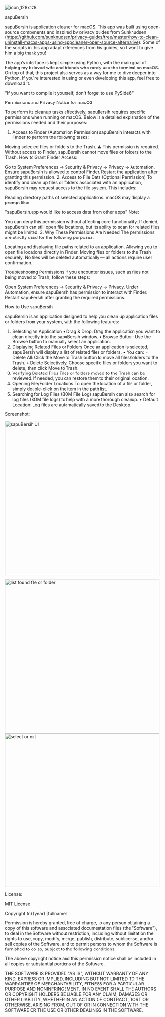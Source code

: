 ![icon_128x128](https://github.com/user-attachments/assets/1e23120e-9b0b-4121-913c-073fc233b89d)

sapuBersih

sapuBersih is application cleaner for macOS. 
This app was built using open-source components and inspired by privacy guides from Sunknudsen (https://github.com/sunknudsen/privacy-guides/tree/master/how-to-clean-uninstall-macos-apps-using-appcleaner-open-source-alternative). Some of the scripts in this app adapt references from his guides, so I want to give him a big thank you!

The app’s interface is kept simple using Python, with the main goal of helping my beloved wife and friends who rarely use the terminal on macOS. On top of that, this project also serves as a way for me to dive deeper into Python.
If you're interested in using or even developing this app, feel free to download it.

"If you want to compile it yourself, don't forget to use PySide6."





Permissions and Privacy Notice for macOS

To perform its cleanup tasks effectively, sapuBersih requires specific permissions when running on macOS. Below is a detailed explanation of the permissions needed and their purposes:

1. Access to Finder (Automation Permission)
sapuBersih interacts with Finder to perform the following tasks:

Moving selected files or folders to the Trash.
⚠️ This permission is required.
Without access to Finder, sapuBersih cannot move files or folders to the Trash.
How to Grant Finder Access:

Go to System Preferences → Security & Privacy → Privacy → Automation.
Ensure sapuBersih is allowed to control Finder.
Restart the application after granting this permission.
2. Access to File Data (Optional Permission)
To identify and clean up files or folders associated with an application, sapuBersih may request access to the file system. This includes:

Reading directory paths of selected applications.
macOS may display a prompt like:

"sapuBersih.app would like to access data from other apps"
Note:

You can deny this permission without affecting core functionality.
If denied, sapuBersih can still open file locations, but its ability to scan for related files might be limited.
3. Why These Permissions Are Needed
The permissions are strictly used for the following purposes:

Locating and displaying file paths related to an application.
Allowing you to open file locations directly in Finder.
Moving files or folders to the Trash securely.
No files will be deleted automatically — all actions require user confirmation.

Troubleshooting Permissions
If you encounter issues, such as files not being moved to Trash, follow these steps:

Open System Preferences → Security & Privacy → Privacy.
Under Automation, ensure sapuBersih has permission to interact with Finder.
Restart sapuBersih after granting the required permissions.



How to Use sapuBersih

sapuBersih is an application designed to help you clean up application files or folders from your system, with the following features:
1. Selecting an Application
	•	Drag & Drop: Drag the application you want to clean directly into the sapuBersih window.
	•	Browse Button: Use the Browse button to manually select an application.
2. Displaying Related Files or Folders
Once an application is selected, sapuBersih will display a list of related files or folders.
	•	You can:
	◦	Delete All: Click the Move to Trash button to move all files/folders to the Trash.
	◦	Delete Selectively: Choose specific files or folders you want to delete, then click Move to Trash.
3. Verifying Deleted Files
Files or folders moved to the Trash can be reviewed. If needed, you can restore them to their original location.
4. Opening File/Folder Locations
To open the location of a file or folder, simply double-click on the item in the path list.
5. Searching for Log Files (BOM File Log)
sapuBersih can also search for log files (BOM file logs) to help with a more thorough cleanup.
	•	Default Location: Log files are automatically saved to the Desktop.


Screenshot:

<img width="500" alt="sapuBersih UI" src="https://github.com/user-attachments/assets/33125b09-27a3-4924-85a0-533ef3f48869" />


<img width="500" alt="list found file or folder" src="https://github.com/user-attachments/assets/e387cb57-5d99-41f5-a09e-d40768f6045a" /> <img width="500" alt="select or not" src="https://github.com/user-attachments/assets/f54c5c4c-c443-4908-8f26-b01309d7cd20" />






License:

MIT License

Copyright (c) [year] [fullname]

Permission is hereby granted, free of charge, to any person obtaining a copy
of this software and associated documentation files (the "Software"), to deal
in the Software without restriction, including without limitation the rights
to use, copy, modify, merge, publish, distribute, sublicense, and/or sell
copies of the Software, and to permit persons to whom the Software is
furnished to do so, subject to the following conditions:

The above copyright notice and this permission notice shall be included in all
copies or substantial portions of the Software.

THE SOFTWARE IS PROVIDED "AS IS", WITHOUT WARRANTY OF ANY KIND, EXPRESS OR
IMPLIED, INCLUDING BUT NOT LIMITED TO THE WARRANTIES OF MERCHANTABILITY,
FITNESS FOR A PARTICULAR PURPOSE AND NONINFRINGEMENT. IN NO EVENT SHALL THE
AUTHORS OR COPYRIGHT HOLDERS BE LIABLE FOR ANY CLAIM, DAMAGES OR OTHER
LIABILITY, WHETHER IN AN ACTION OF CONTRACT, TORT OR OTHERWISE, ARISING FROM,
OUT OF OR IN CONNECTION WITH THE SOFTWARE OR THE USE OR OTHER DEALINGS IN THE
SOFTWARE.
